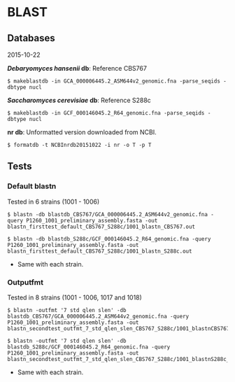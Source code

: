 # BLAST

## Databases

2015-10-22

***Debaryomyces hansenii* db**: Reference CBS767

	$ makeblastdb -in GCA_000006445.2_ASM644v2_genomic.fna -parse_seqids -dbtype nucl

***Saccharomyces cerevisiae* db**: Reference S288c

	$ makeblastdb -in GCF_000146045.2_R64_genomic.fna -parse_seqids -dbtype nucl

**nr db**: Unformatted version downloaded from NCBI.

	$ formatdb -t NCBInrdb20151022 -i nr -o T -p T

## Tests

### Default blastn

Tested in 6 strains (1001 - 1006)

	$ blastn -db blastdb_CBS767/GCA_000006445.2_ASM644v2_genomic.fna -query P1260_1001_preliminary_assembly.fasta -out blastn_firsttest_default_CBS767_S288c/1001_blastn_CBS767.out

	$ blastn -db blastdb_S288c/GCF_000146045.2_R64_genomic.fna -query P1260_1001_preliminary_assembly.fasta -out blastn_firsttest_default_CBS767_S288c/1001_blastn_S288c.out

- Same with each strain.

### Outputfmt

Tested in 8 strains (1001 - 1006, 1017 and 1018)

	$ blastn -outfmt '7 std qlen slen' -db blastdb_CBS767/GCA_000006445.2_ASM644v2_genomic.fna -query P1260_1001_preliminary_assembly.fasta -out blastn_secondtest_outfmt_7_std_qlen_slen_CBS767_S288c/1001_blastnCBS767_outfmt7stdqlenslen.out

	$ blastn -outfmt '7 std qlen slen' -db blastdb_S288c/GCF_000146045.2_R64_genomic.fna -query P1260_1001_preliminary_assembly.fasta -out blastn_secondtest_outfmt_7_std_qlen_slen_CBS767_S288c/1001_blastnS288c_outfmt7stdqlenslen.out

- Same with each strain.
